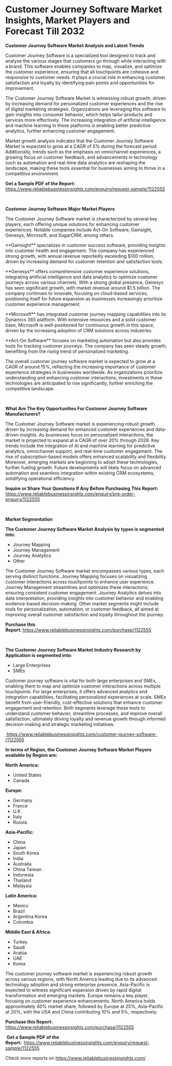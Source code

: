 <p><h1>Customer Journey Software Market Insights, Market Players and Forecast Till 2032</h1></p><p><strong>Customer Journey Software Market Analysis and Latest Trends</strong></p>
<p><p>Customer Journey Software is a specialized tool designed to track and analyze the various stages that customers go through while interacting with a brand. This software enables companies to map, visualize, and optimize the customer experience, ensuring that all touchpoints are cohesive and responsive to customer needs. It plays a crucial role in enhancing customer satisfaction and loyalty by identifying pain points and opportunities for improvement.</p><p>The Customer Journey Software Market is witnessing robust growth, driven by increasing demand for personalized customer experiences and the rise of digital marketing strategies. Organizations are leveraging this software to gain insights into consumer behavior, which helps tailor products and services more effectively. The increasing integration of artificial intelligence and machine learning in these platforms is enabling better predictive analytics, further enhancing customer engagement.</p><p>Market growth analysis indicates that the Customer Journey Software Market is expected to grow at a CAGR of 5% during the forecast period. Additionally, trends such as the emphasis on omnichannel experiences, a growing focus on customer feedback, and advancements in technology such as automation and real-time data analytics are reshaping the landscape, making these tools essential for businesses aiming to thrive in a competitive environment.</p></p>
<p><strong>Get a Sample PDF of the Report:&nbsp;</strong> <a href="https://www.reliablebusinessinsights.com/enquiry/request-sample/1122555?utm_campaign=2267&utm_medium=2&utm_source=Github&utm_content=ia&utm_term=10032025&utm_id=customer-journey-software">https://www.reliablebusinessinsights.com/enquiry/request-sample/1122555</a></p>
<p>&nbsp;</p>
<p><strong>Customer Journey Software Major Market Players</strong></p>
<p><p>The Customer Journey Software market is characterized by several key players, each offering unique solutions for enhancing customer experiences. Notable companies include Act-On Software, Gainsight, Genesys, Microsoft, and SugarCRM, among others.</p><p>**Gainsight** specializes in customer success software, providing insights into customer health and engagement. The company has experienced strong growth, with annual revenue reportedly exceeding $100 million, driven by increasing demand for customer retention and satisfaction tools.</p><p>**Genesys** offers comprehensive customer experience solutions, integrating artificial intelligence and data analytics to optimize customer journeys across various channels. With a strong global presence, Genesys has seen significant growth, with market revenue around $1.5 billion. The company continues to innovate, focusing on cloud-based services, positioning itself for future expansion as businesses increasingly prioritize customer experience management.</p><p>**Microsoft** has integrated customer journey mapping capabilities into its Dynamics 365 platform. With extensive resources and a solid customer base, Microsoft is well-positioned for continuous growth in this space, driven by the increasing adoption of CRM solutions across industries.</p><p>**Act-On Software** focuses on marketing automation but also provides tools for tracking customer journeys. The company has seen steady growth, benefiting from the rising trend of personalized marketing. </p><p>The overall customer journey software market is expected to grow at a CAGR of around 15%, reflecting the increasing importance of customer experience strategies in businesses worldwide. As organizations prioritize understanding and enhancing customer interactions, investments in these technologies are anticipated to rise significantly, further enriching the competitive landscape.</p></p>
<p>&nbsp;</p>
<p><strong>What Are The Key Opportunities For Customer Journey Software Manufacturers?</strong></p>
<p><p>The Customer Journey Software market is experiencing robust growth, driven by increasing demand for enhanced customer experiences and data-driven insights. As businesses focus on personalized interactions, the market is projected to expand at a CAGR of over 20% through 2028. Key trends include the integration of AI and machine learning for predictive analytics, omnichannel support, and real-time customer engagement. The rise of subscription-based models offers enhanced scalability and flexibility. Moreover, emerging markets are beginning to adopt these technologies, further fueling growth. Future developments will likely focus on advanced automation and seamless integration within existing CRM ecosystems, solidifying operational efficiency.</p></p>
<p><strong>Inquire or Share Your Questions If Any Before Purchasing This Report:</strong> <a href="https://www.reliablebusinessinsights.com/enquiry/pre-order-enquiry/1122555?utm_campaign=2267&utm_medium=2&utm_source=Github&utm_content=ia&utm_term=10032025&utm_id=customer-journey-software">https://www.reliablebusinessinsights.com/enquiry/pre-order-enquiry/1122555</a></p>
<p>&nbsp;</p>
<p><strong>Market Segmentation</strong></p>
<p><strong>The Customer Journey Software Market Analysis by types is segmented into:</strong></p>
<p><ul><li>Journey Mapping</li><li>Journey Management</li><li>Journey Analytics</li><li>Other</li></ul></p>
<p><p>The Customer Journey Software market encompasses various types, each serving distinct functions. Journey Mapping focuses on visualizing customer interactions across touchpoints to enhance user experience. Journey Management streamlines and optimizes these interactions, ensuring consistent customer engagement. Journey Analytics delves into data interpretation, providing insights into customer behavior and enabling evidence-based decision-making. Other market segments might include tools for personalization, automation, or customer feedback, all aimed at improving overall customer satisfaction and loyalty throughout the journey.</p></p>
<p><strong>Purchase this Report:&nbsp;</strong><a href="https://www.reliablebusinessinsights.com/purchase/1122555?utm_campaign=2267&utm_medium=2&utm_source=Github&utm_content=ia&utm_term=10032025&utm_id=customer-journey-software">https://www.reliablebusinessinsights.com/purchase/1122555</a></p>
<p>&nbsp;</p>
<p><strong>The Customer Journey Software Market Industry Research by Application is segmented into:</strong></p>
<p><ul><li>Large Enterprises</li><li>SMEs</li></ul></p>
<p><p>Customer journey software is vital for both large enterprises and SMEs, enabling them to map and optimize customer interactions across multiple touchpoints. For large enterprises, it offers advanced analytics and integration capabilities, facilitating personalized experiences at scale. SMEs benefit from user-friendly, cost-effective solutions that enhance customer engagement and retention. Both segments leverage these tools to understand customer behavior, streamline processes, and improve overall satisfaction, ultimately driving loyalty and revenue growth through informed decision-making and strategic marketing initiatives.</p></p>
<p><a href="https://www.reliablebusinessinsights.com/customer-journey-software-r1122555?utm_campaign=2267&utm_medium=2&utm_source=Github&utm_content=ia&utm_term=10032025&utm_id=customer-journey-software">&nbsp;https://www.reliablebusinessinsights.com/customer-journey-software-r1122555</a></p>
<p><strong>In terms of Region, the Customer Journey Software Market Players available by Region are:</strong></p>
<p>
    <p> <strong> North America: </strong>
        <ul>
            <li>United States</li>
            <li>Canada</li>
        </ul>
        </p> 
    <p> <strong> Europe: </strong>
        <ul>
            <li>Germany</li>
            <li>France</li>
            <li>U.K.</li>
            <li>Italy</li>
            <li>Russia</li>
        </ul>
        </p> 
    <p> <strong> Asia-Pacific: </strong>
        <ul>
            <li>China</li>
            <li>Japan</li>
            <li>South Korea</li>
            <li>India</li>
            <li>Australia</li>
            <li>China Taiwan</li>
            <li>Indonesia</li>
            <li>Thailand</li>
            <li>Malaysia</li>
        </ul>
        </p> 
    <p> <strong> Latin America: </strong>
        <ul>
            <li>Mexico</li>
            <li>Brazil</li>
            <li>Argentina Korea</li>
            <li>Colombia</li>
        </ul>
        </p> 
    <p> <strong> Middle East & Africa: </strong>
        <ul>
            <li>Turkey</li>
            <li>Saudi</li>
            <li>Arabia</li>
            <li>UAE</li>
            <li>Korea</li>
        </ul>
    </p>
    </p>
<p><p>The customer journey software market is experiencing robust growth across various regions, with North America leading due to its advanced technology adoption and strong enterprise presence. Asia-Pacific is expected to witness significant expansion driven by rapid digital transformation and emerging markets. Europe remains a key player, focusing on customer experience enhancements. North America holds approximately 40% market share, followed by Europe at 25%, Asia-Pacific at 20%, with the USA and China contributing 10% and 5%, respectively.</p></p>
<p><strong>Purchase this Report: </strong><a href="https://www.reliablebusinessinsights.com/purchase/1122555?utm_campaign=2267&utm_medium=2&utm_source=Github&utm_content=ia&utm_term=10032025&utm_id=customer-journey-software">https://www.reliablebusinessinsights.com/purchase/1122555</a></p>
<p>&nbsp;<strong>Get a Sample PDF of the Report:&nbsp;&nbsp;</strong><a href="https://www.reliablebusinessinsights.com/enquiry/request-sample/1122555?utm_campaign=2267&utm_medium=2&utm_source=Github&utm_content=ia&utm_term=10032025&utm_id=customer-journey-software">https://www.reliablebusinessinsights.com/enquiry/request-sample/1122555</a></p>
<p><strong></strong></p>
<p>Check more reports on <a href="https://www.reliablebusinessinsights.com/?utm_campaign=2267&utm_medium=2&utm_source=Github&utm_content=ia&utm_term=10032025&utm_id=customer-journey-software">https://www.reliablebusinessinsights.com/</a></p>